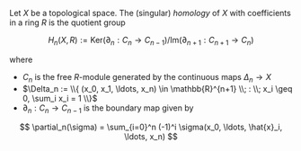 Let $X$ be a topological space. The (singular) *homology* of $X$ with coefficients in a ring $R$ is the quotient group

$$
H_n(X, R) := \mathrm{Ker}(\partial_n: C_{n} \to C_{n-1}) / \mathrm{Im}(\partial_{n+1}: C_{n+1} \to C_{n})
$$

where 

- $C_n$ is the free $R$-module generated by the continuous maps $\Delta_n \to X$
- $\Delta_n := \\{ (x_0, x_1, \ldots, x_n) \in \mathbb{R}^{n+1} \\; : \\; x_i \geq 0, \sum_i x_i = 1 \\}$
- $\partial_n: C_n \to C_{n-1}$ is the boundary map given by

$$
\partial_n(\sigma) = \sum_{i=0}^n (-1)^i \sigma(x_0, \ldots, \hat{x}_i, \ldots, x_n)
$$
